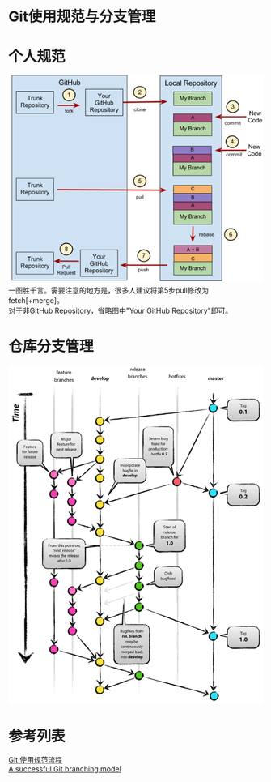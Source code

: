 Git使用规范与分支管理
===================
# 个人规范
![personal specification](imgs/personal_specification.png "personal specification")  
一图胜千言。需要注意的地方是，很多人建议将第5步pull修改为fetch[+merge]。  
对于非GitHub Repository，省略图中"Your GitHub Repository"即可。

# 仓库分支管理
![git model](imgs/git-model.png "git model")

# 参考列表
[Git 使用规范流程](http://www.ruanyifeng.com/blog/2015/08/git-use-process.html)  
[A successful Git branching model](http://nvie.com/posts/a-successful-git-branching-model/)  
